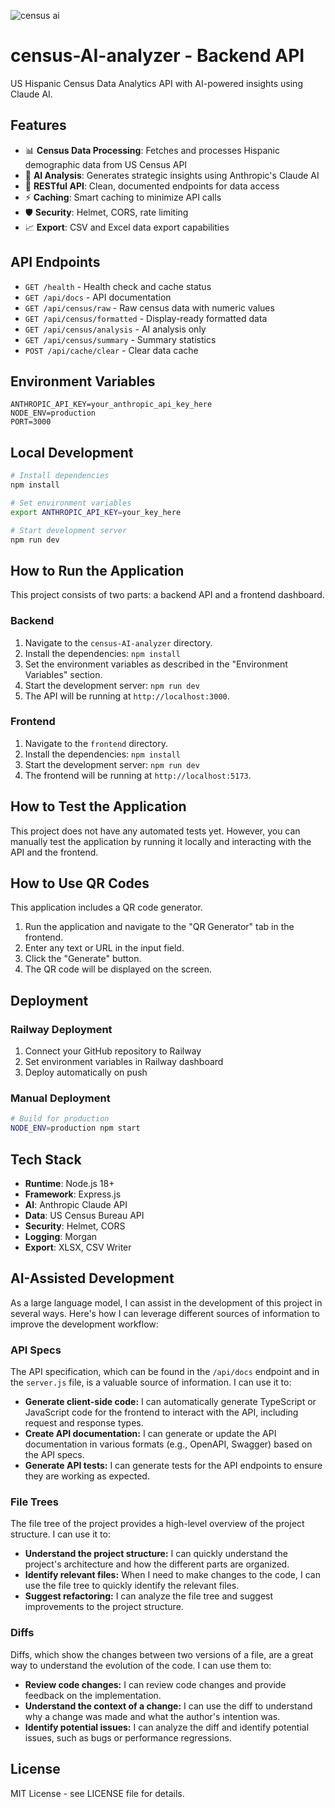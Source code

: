 ![census ai](https://github.com/user-attachments/assets/539fcf05-3404-44be-abb9-8db58122e3f3)
# census-AI-analyzer - Backend API

US Hispanic Census Data Analytics API with AI-powered insights using Claude AI.

## Features

- 📊 **Census Data Processing**: Fetches and processes Hispanic demographic data from US Census API
- 🤖 **AI Analysis**: Generates strategic insights using Anthropic's Claude AI
- 🚀 **RESTful API**: Clean, documented endpoints for data access
- ⚡ **Caching**: Smart caching to minimize API calls
- 🛡️ **Security**: Helmet, CORS, rate limiting
- 📈 **Export**: CSV and Excel data export capabilities

## API Endpoints

- `GET /health` - Health check and cache status
- `GET /api/docs` - API documentation
- `GET /api/census/raw` - Raw census data with numeric values
- `GET /api/census/formatted` - Display-ready formatted data
- `GET /api/census/analysis` - AI analysis only
- `GET /api/census/summary` - Summary statistics
- `POST /api/cache/clear` - Clear data cache

## Environment Variables

```env
ANTHROPIC_API_KEY=your_anthropic_api_key_here
NODE_ENV=production
PORT=3000
```

## Local Development

```bash
# Install dependencies
npm install

# Set environment variables
export ANTHROPIC_API_KEY=your_key_here

# Start development server
npm run dev
```

## How to Run the Application

This project consists of two parts: a backend API and a frontend dashboard.

### Backend

1.  Navigate to the `census-AI-analyzer` directory.
2.  Install the dependencies: `npm install`
3.  Set the environment variables as described in the "Environment Variables" section.
4.  Start the development server: `npm run dev`
5.  The API will be running at `http://localhost:3000`.

### Frontend

1.  Navigate to the `frontend` directory.
2.  Install the dependencies: `npm install`
3.  Start the development server: `npm run dev`
4.  The frontend will be running at `http://localhost:5173`.

## How to Test the Application

This project does not have any automated tests yet. However, you can manually test the application by running it locally and interacting with the API and the frontend.

## How to Use QR Codes

This application includes a QR code generator.

1.  Run the application and navigate to the "QR Generator" tab in the frontend.
2.  Enter any text or URL in the input field.
3.  Click the "Generate" button.
4.  The QR code will be displayed on the screen.

## Deployment

### Railway Deployment

1. Connect your GitHub repository to Railway
2. Set environment variables in Railway dashboard
3. Deploy automatically on push

### Manual Deployment

```bash
# Build for production
NODE_ENV=production npm start
```

## Tech Stack

- **Runtime**: Node.js 18+
- **Framework**: Express.js
- **AI**: Anthropic Claude API
- **Data**: US Census Bureau API
- **Security**: Helmet, CORS
- **Logging**: Morgan
- **Export**: XLSX, CSV Writer

## AI-Assisted Development

As a large language model, I can assist in the development of this project in several ways. Here's how I can leverage different sources of information to improve the development workflow:

### API Specs

The API specification, which can be found in the `/api/docs` endpoint and in the `server.js` file, is a valuable source of information. I can use it to:

*   **Generate client-side code:** I can automatically generate TypeScript or JavaScript code for the frontend to interact with the API, including request and response types.
*   **Create API documentation:** I can generate or update the API documentation in various formats (e.g., OpenAPI, Swagger) based on the API specs.
*   **Generate API tests:** I can generate tests for the API endpoints to ensure they are working as expected.

### File Trees

The file tree of the project provides a high-level overview of the project structure. I can use it to:

*   **Understand the project structure:** I can quickly understand the project's architecture and how the different parts are organized.
*   **Identify relevant files:** When I need to make changes to the code, I can use the file tree to quickly identify the relevant files.
*   **Suggest refactoring:** I can analyze the file tree and suggest improvements to the project structure.

### Diffs

Diffs, which show the changes between two versions of a file, are a great way to understand the evolution of the code. I can use them to:

*   **Review code changes:** I can review code changes and provide feedback on the implementation.
*   **Understand the context of a change:** I can use the diff to understand why a change was made and what the author's intention was.
*   **Identify potential issues:** I can analyze the diff and identify potential issues, such as bugs or performance regressions.

## License

MIT License - see LICENSE file for details.

